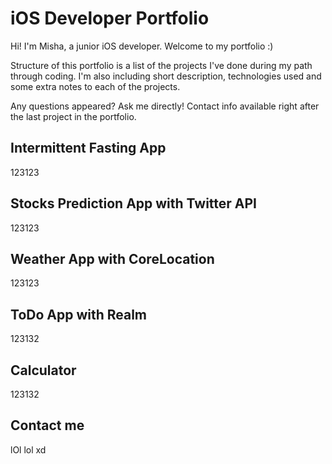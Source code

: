 # iOS Developer Portfolio
Hi! I'm Misha, a junior iOS developer. Welcome to my portfolio :)

Structure of this portfolio is a list of the projects I've done during my path through coding. I'm also including short description, technologies used and some extra notes to each of the projects. 

Any questions appeared? Ask me directly! Contact info available right after the last project in the portfolio.

## Intermittent Fasting App

123123

## Stocks Prediction App with Twitter API

123123

## Weather App with CoreLocation

123123

## ToDo App with Realm

123132

## Calculator

123132

## Contact me

lOl lol xd
